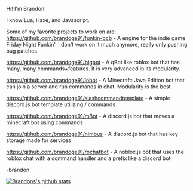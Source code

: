 Hi! I'm Brandon!  
  
I know Lua, Haxe, and Javascript.  
  
Some of my favorite projects to work on are:  
https://github.com/brandoge91/funkin-bcb - A engine for the indie game Friday Night Funkin'. I don't work on it much anymore, really only pushing bug patches.  
  
https://github.com/brandoge91/bigbot - A qBot like roblox bot that has many, many commands+features. It is very advanced in its modularity.  
  
https://github.com/brandoge91/lobot - A Minecraft: Java Edition bot that can join a server and run commands in chat. Modularity is the best  
  
https://github.com/brandoge91/slashcommandtemplate - A simple discord.js bot template utilizing / commands  
  
https://github.com/brandoge91/mBot - A discord.js bot that moves a minecraft bot using commands  
  
https://github.com/brandoge91/nimbus - A discord.js bot that has key storage made for services  
  
https://github.com/brandoge91/rochatbot - A noblox.js bot that uses the roblox chat with a command handler and a prefix like a discord bot
  
  -brandon      
    
    
[![Brandons's github stats](https://github-readme-stats.vercel.app/api?username=brandoge91&theme=radical)](https://github.com/anuraghazra/github-readme-stats)
